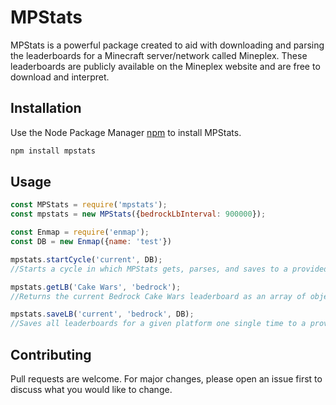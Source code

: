 # MPStats

MPStats is a powerful package created to aid with downloading and parsing the leaderboards for a Minecraft server/network called Mineplex. These leaderboards are publicly available on the Mineplex website and are free to download and interpret.

## Installation

Use the Node Package Manager [npm](https://www.npmjs.com/package/mpstats) to install MPStats.

```bash
npm install mpstats
```

## Usage

```js
const MPStats = require('mpstats');
const mpstats = new MPStats({bedrockLbInterval: 900000});

const Enmap = require('enmap');
const DB = new Enmap({name: 'test'})

mpstats.startCycle('current', DB);
//Starts a cycle in which MPStats gets, parses, and saves to a provided Enmap database the leaderboards for bedrock and/or java edition leaderboards every 900000 milliseconds.

mpstats.getLB('Cake Wars', 'bedrock');
//Returns the current Bedrock Cake Wars leaderboard as an array of objects

mpstats.saveLB('current', 'bedrock', DB);
//Saves all leaderboards for a given platform one single time to a provided Enmap database as key 'current'
```

## Contributing

Pull requests are welcome. For major changes, please open an issue first
to discuss what you would like to change.
